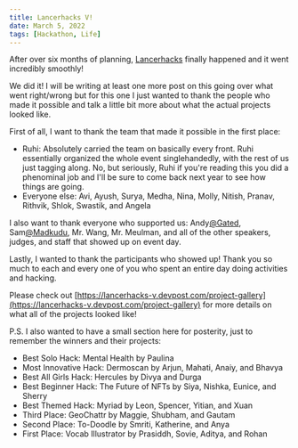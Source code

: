 ```yaml
---
title: Lancerhacks V!
date: March 5, 2022
tags: [Hackathon, Life]
---
```


After over six months of planning, [Lancerhacks](https://lancerhacks.com/)
finally happened and it went incredibly smoothly!

We did it! I will be writing at least one more post on this going over what went
right/wrong but for this one I just wanted to thank the people who made it
possible and talk a little bit more about what the actual projects looked like.

First of all, I want to thank the team that made it possible in the first place:

- Ruhi: Absolutely carried the team on basically every front. Ruhi essentially
  organized the whole event singlehandedly, with the rest of us just tagging
  along. No, but seriously, Ruhi if you're reading this you did a phenominal job
  and I'll be sure to come back next year to see how things are going.
- Everyone else: Avi, Ayush, Surya, Medha, Nina, Molly, Nitish, Pranav, Rithvik,
  Shlok, Swastik, and Angela

I also want to thank everyone who supported us:
Andy[@Gated](https://gated.com/), Sam[@Madkudu](https://madkudu.com/), Mr. Wang,
Mr. Meulman, and all of the other speakers, judges, and staff that showed up on
event day.

Lastly, I wanted to thank the participants who showed up! Thank you so much to
each and every one of you who spent an entire day doing activities and hacking.

Please check out
[https://lancerhacks-v.devpost.com/project-gallery](https://lancerhacks-v.devpost.com/project-gallery)
for more details on what all of the projects looked like!

P.S. I also wanted to have a small section here for posterity, just to remember
the winners and their projects:

- Best Solo Hack: Mental Health by Paulina
- Most Innovative Hack: Dermoscan by Arjun, Mahati, Anaiy, and Bhavya
- Best All Girls Hack: Hercules by Divya and Durga
- Best Beginner Hack: The Future of NFTs by Siya, Nishka, Eunice, and Sherry
- Best Themed Hack: Myriad by Leon, Spencer, Yitian, and Xuan
- Third Place: GeoChattr by Maggie, Shubham, and Gautam
- Second Place: To-Doodle by Smriti, Katherine, and Anya
- First Place: Vocab Illustrator by Prasiddh, Sovie, Aditya, and Rohan
